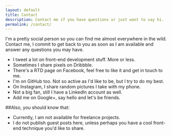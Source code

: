 ```yaml
---
layout: default
title: Contact
description: Contact me if you have questions or just want to say hi.
permalink: /contact/
---
```


I'm a pretty social person so you can find me almost everywhere in the wild. Contact me, I commit to get back to you as soon as I am available and answer any questions you may have.

- I tweet a lot on front-end development stuff. More or less. 
- Sometimes I share pixels on Dribbble.
- There's a RTD page on Facebook, feel free to like it and get in touch to me. 
- I'm on GitHub too. Not so active as I'd like to be, but I try to do my best.
- On Instagram, I share random pictures I take with my phone.
- Not a big fan, still I have a LinkedIn account as well.
- Add me on Google+, say hello and let's be friends.

##Also, you should know that:

- Currently, I am not available for freelance projects.
- I do not publish guest posts here, unless perhaps you have a cool front-end technique you'd like to share.